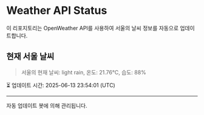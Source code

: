
# Weather API Status

이 리포지토리는 OpenWeather API를 사용하여 서울의 날씨 정보를 자동으로 업데이트합니다.

## 현재 서울 날씨
> 서울의 현재 날씨: light rain, 온도: 21.76°C, 습도: 88%

⏳ 업데이트 시간: 2025-06-13 23:54:01 (UTC)

---
자동 업데이트 봇에 의해 관리됩니다.
